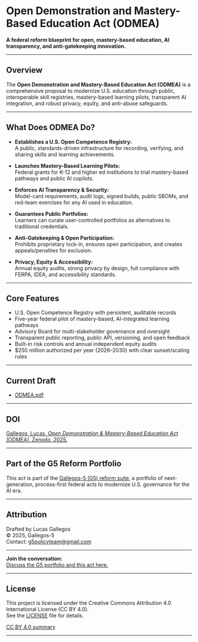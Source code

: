 # Open Demonstration and Mastery-Based Education Act (ODMEA)

**A federal reform blueprint for open, mastery-based education, AI transparency, and anti-gatekeeping innovation.**

---

## Overview

The **Open Demonstration and Mastery-Based Education Act (ODMEA)** is a comprehensive proposal to modernize U.S. education through public, interoperable skill registries, mastery-based learning pilots, transparent AI integration, and robust privacy, equity, and anti-abuse safeguards.

---

## What Does ODMEA Do?

- **Establishes a U.S. Open Competence Registry:**  
  A public, standards-driven infrastructure for recording, verifying, and sharing skills and learning achievements.

- **Launches Mastery-Based Learning Pilots:**  
  Federal grants for K-12 and higher ed institutions to trial mastery-based pathways and public AI copilots.

- **Enforces AI Transparency & Security:**  
  Model-card requirements, audit logs, signed builds, public SBOMs, and red-team exercises for any AI used in education.

- **Guarantees Public Portfolios:**  
  Learners can curate user-controlled portfolios as alternatives to traditional credentials.

- **Anti-Gatekeeping & Open Participation:**  
  Prohibits proprietary lock-in, ensures open participation, and creates appeals/penalties for exclusion.

- **Privacy, Equity & Accessibility:**  
  Annual equity audits, strong privacy by design, full compliance with FERPA, IDEA, and accessibility standards.

---

## Core Features

- U.S. Open Competence Registry with persistent, auditable records
- Five-year federal pilot of mastery-based, AI-integrated learning pathways
- Advisory Board for multi-stakeholder governance and oversight
- Transparent public reporting, public API, versioning, and open feedback
- Built-in risk controls and annual independent equity audits
- $250 million authorized per year (2026–2030) with clear sunset/scaling rules

---

## Current Draft

- [ODMEA.pdf](./ODMEA.pdf)

---
## DOI

[Gallegos, Lucas. *Open Demonstration & Mastery-Based Education Act (ODMEA)*. Zenodo, 2025.](https://doi.org/10.5281/zenodo.16626992)
****

## Part of the G5 Reform Portfolio

This act is part of the [Gallegos-5 (G5) reform suite](https://github.com/Gallegos-5), a portfolio of next-generation, process-first federal acts to modernize U.S. governance for the AI era.

---

## Attribution

Drafted by Lucas Gallegos  
© 2025, Gallegos-5  
Contact: g5policyteam@gmail.com

---

**Join the conversation:**  
[Discuss the G5 portfolio and this act here.](https://github.com/Gallegos-5/G5-Portfolio/discussions)

---


## License

This project is licensed under the Creative Commons Attribution 4.0 International License (CC BY 4.0).  
See the [LICENSE](./LICENSE) file for details.

[CC BY 4.0 summary](https://creativecommons.org/licenses/by/4.0/)

---
